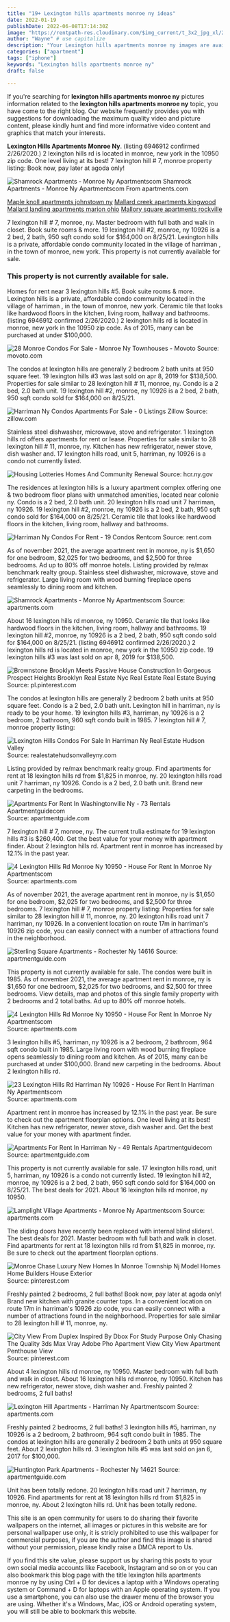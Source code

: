 ```yaml
---
title: "19+ Lexington hills apartments monroe ny ideas"
date: 2022-01-19
publishDate: 2022-06-08T17:14:30Z
image: "https://rentpath-res.cloudinary.com/$img_current/t_3x2_jpg_xl/2ee7860627defb9d77131d45ddafc54b"
author: "Wayne" # use capitalize
description: "Your Lexington hills apartments monroe ny images are available. Lexington hills apartments monroe ny are a topic that is being searched for and liked by netizens now. You can Find and Download the Lexington hills apartments monroe ny files here. Download all free images."
categories: ["apartment"]
tags: ["iphone"]
keywords: "Lexington hills apartments monroe ny"
draft: false

---
```


If you're searching for **lexington hills apartments monroe ny** pictures information related to the **lexington hills apartments monroe ny** topic, you have come to the right  blog.  Our website frequently  provides you with  suggestions  for downloading  the maximum  quality video and picture  content, please kindly hunt and find more informative video content and graphics  that match your interests.

**Lexington Hills Apartments Monroe Ny**. (listing 6946912 confirmed 2/26/2020.) 2 lexington hills rd is located in monroe, new york in the 10950 zip code. One level living at its best! 7 lexington hill # 7, monroe property listing: Book now, pay later at agoda only!

![Shamrock Apartments - Monroe Ny Apartmentscom](https://images1.apartments.com/i2/mh6dgH02IUujhLD473pMm4fkEgGyPETMk29GM7rphnc/117/shamrock-monroe-ny-building-photo.jpg "Shamrock Apartments - Monroe Ny Apartmentscom")
Shamrock Apartments - Monroe Ny Apartmentscom From apartments.com

[Maple knoll apartments johnstown ny](/maple-knoll-apartments-johnstown-ny/)
[Mallard creek apartments kingwood](/mallard-creek-apartments-kingwood/)
[Mallard landing apartments marion ohio](/mallard-landing-apartments-marion-ohio/)
[Mallory square apartments rockville](/mallory-square-apartments-rockville/)

7 lexington hill # 7, monroe, ny. Master bedroom with full bath and walk in closet. Book suite rooms &amp; more. 19 lexington hill #2, monroe, ny 10926 is a 2 bed, 2 bath, 950 sqft condo sold for $164,000 on 8/25/21. Lexington hills is a private, affordable condo community located in the village of harriman , in the town of monroe, new york. This property is not currently available for sale.

### This property is not currently available for sale.

Homes for rent near 3 lexington hills #5. Book suite rooms &amp; more. Lexington hills is a private, affordable condo community located in the village of harriman , in the town of monroe, new york. Ceramic tile that looks like hardwood floors in the kitchen, living room, hallway and bathrooms. (listing 6946912 confirmed 2/26/2020.) 2 lexington hills rd is located in monroe, new york in the 10950 zip code. As of 2015, many can be purchased at under $100,000.


![28 Monroe Condos For Sale - Monroe Ny Townhouses - Movoto](https://pi.movoto.com/p/482/6153593_0_QqZ6bR_p.jpeg "28 Monroe Condos For Sale - Monroe Ny Townhouses - Movoto")
Source: movoto.com

The condos at lexington hills are generally 2 bedroom 2 bath units at 950 square feet. 19 lexington hills #3 was last sold on apr 8, 2019 for $138,500. Properties for sale similar to 28 lexington hill # 11, monroe, ny. Condo is a 2 bed, 2.0 bath unit. 19 lexington hill #2, monroe, ny 10926 is a 2 bed, 2 bath, 950 sqft condo sold for $164,000 on 8/25/21.

![Harriman Ny Condos Apartments For Sale - 0 Listings Zillow](https://photos.zillowstatic.com/fp/d019925d9d108d9b5e1a15c92b76e469-p_e.jpg "Harriman Ny Condos Apartments For Sale - 0 Listings Zillow")
Source: zillow.com

Stainless steel dishwasher, microwave, stove and refrigerator. 1 lexington hills rd offers apartments for rent or lease. Properties for sale similar to 28 lexington hill # 11, monroe, ny. Kitchen has new refrigerator, newer stove, dish washer and. 17 lexington hills road, unit 5, harriman, ny 10926 is a condo not currently listed.

![Housing Lotteries Homes And Community Renewal](https://hcr.ny.gov/sites/g/files/oee756/files/media/2018/09/2190893.JPG "Housing Lotteries Homes And Community Renewal")
Source: hcr.ny.gov

The residences at lexington hills is a luxury apartment complex offering one &amp; two bedroom floor plans with unmatched amenities, located near colonie ny. Condo is a 2 bed, 2.0 bath unit. 20 lexington hills road unit 7 harriman, ny 10926. 19 lexington hill #2, monroe, ny 10926 is a 2 bed, 2 bath, 950 sqft condo sold for $164,000 on 8/25/21. Ceramic tile that looks like hardwood floors in the kitchen, living room, hallway and bathrooms.

![Harriman Ny Condos For Rent - 19 Condos Rentcom](https://rentpath-res.cloudinary.com/t_rp,cs_tinysrgb,fl_force_strip,w_400,h_240,c_fill,q_auto:low,dpr_1.0,e_improve/e_unsharp_mask:50/a8bf2e6b2f17b8ce99acf3f2f3e57394 "Harriman Ny Condos For Rent - 19 Condos Rentcom")
Source: rent.com

As of november 2021, the average apartment rent in monroe, ny is $1,650 for one bedroom, $2,025 for two bedrooms, and $2,500 for three bedrooms. Ad up to 80% off monroe hotels. Listing provided by re/max benchmark realty group. Stainless steel dishwasher, microwave, stove and refrigerator. Large living room with wood burning fireplace opens seamlessly to dining room and kitchen.

![Shamrock Apartments - Monroe Ny Apartmentscom](https://images1.apartments.com/i2/mh6dgH02IUujhLD473pMm4fkEgGyPETMk29GM7rphnc/117/shamrock-monroe-ny-building-photo.jpg "Shamrock Apartments - Monroe Ny Apartmentscom")
Source: apartments.com

About 16 lexington hills rd monroe, ny 10950. Ceramic tile that looks like hardwood floors in the kitchen, living room, hallway and bathrooms. 19 lexington hill #2, monroe, ny 10926 is a 2 bed, 2 bath, 950 sqft condo sold for $164,000 on 8/25/21. (listing 6946912 confirmed 2/26/2020.) 2 lexington hills rd is located in monroe, new york in the 10950 zip code. 19 lexington hills #3 was last sold on apr 8, 2019 for $138,500.

![Brownstone Brooklyn Meets Passive House Construction In Gorgeous Prospect Heights Brooklyn Real Estate Nyc Real Estate Real Estate Buying](https://i.pinimg.com/originals/2d/83/68/2d83683d2732ee8aaeb5dfe85bb83ce2.jpg "Brownstone Brooklyn Meets Passive House Construction In Gorgeous Prospect Heights Brooklyn Real Estate Nyc Real Estate Real Estate Buying")
Source: pl.pinterest.com

The condos at lexington hills are generally 2 bedroom 2 bath units at 950 square feet. Condo is a 2 bed, 2.0 bath unit. Lexington hill in harriman, ny is ready to be your home. 19 lexington hills #3, harriman, ny 10926 is a 2 bedroom, 2 bathroom, 960 sqft condo built in 1985. 7 lexington hill # 7, monroe property listing:

![Lexington Hills Condos For Sale In Harriman Ny Real Estate Hudson Valley](https://u.realgeeks.media/goodhomeshudsonvalley/monroe-lexington-hills-2.jpg "Lexington Hills Condos For Sale In Harriman Ny Real Estate Hudson Valley")
Source: realestatehudsonvalleyny.com

Listing provided by re/max benchmark realty group. Find apartments for rent at 18 lexington hills rd from $1,825 in monroe, ny. 20 lexington hills road unit 7 harriman, ny 10926. Condo is a 2 bed, 2.0 bath unit. Brand new carpeting in the bedrooms.

![Apartments For Rent In Washingtonville Ny - 73 Rentals Apartmentguidecom](https://rentpath-res.cloudinary.com/w_336,h_280,t_rp,cs_tinysrgb,fl_force_strip,c_fill/e_unsharp_mask:50,q_auto/184370fa8242097130e5ef44a6224c1a "Apartments For Rent In Washingtonville Ny - 73 Rentals Apartmentguidecom")
Source: apartmentguide.com

7 lexington hill # 7, monroe, ny. The current trulia estimate for 19 lexington hills #3 is $260,400. Get the best value for your money with apartment finder. About 2 lexington hills rd. Apartment rent in monroe has increased by 12.1% in the past year.

![4 Lexington Hills Rd Monroe Ny 10950 - House For Rent In Monroe Ny Apartmentscom](https://images1.apartments.com/i2/MrLozt3QJ1PZLbo64vz6wAkUV8WCIoF0AMLqcKzDPf0/111/4-lexington-hills-rd-monroe-ny-primary-photo.jpg "4 Lexington Hills Rd Monroe Ny 10950 - House For Rent In Monroe Ny Apartmentscom")
Source: apartments.com

As of november 2021, the average apartment rent in monroe, ny is $1,650 for one bedroom, $2,025 for two bedrooms, and $2,500 for three bedrooms. 7 lexington hill # 7, monroe property listing: Properties for sale similar to 28 lexington hill # 11, monroe, ny. 20 lexington hills road unit 7 harriman, ny 10926. In a convenient location on route 17m in harriman&#039;s 10926 zip code, you can easily connect with a number of attractions found in the neighborhood.

![Sterling Square Apartments - Rochester Ny 14616](https://rentpath-res.cloudinary.com/$img_current/t_3x2_jpg_xl/027ab91e36049f6e755cfd3e2e8ef4be "Sterling Square Apartments - Rochester Ny 14616")
Source: apartmentguide.com

This property is not currently available for sale. The condos were built in 1985. As of november 2021, the average apartment rent in monroe, ny is $1,650 for one bedroom, $2,025 for two bedrooms, and $2,500 for three bedrooms. View details, map and photos of this single family property with 2 bedrooms and 2 total baths. Ad up to 80% off monroe hotels.

![4 Lexington Hills Rd Monroe Ny 10950 - House For Rent In Monroe Ny Apartmentscom](https://images1.apartments.com/i2/30eesU_9RLegHhivtA9gMCcG-FWJKoHZFAV_yoGa_nU/111/4-lexington-hills-rd-monroe-ny-building-photo.jpg "4 Lexington Hills Rd Monroe Ny 10950 - House For Rent In Monroe Ny Apartmentscom")
Source: apartments.com

3 lexington hills #5, harriman, ny 10926 is a 2 bedroom, 2 bathroom, 964 sqft condo built in 1985. Large living room with wood burning fireplace opens seamlessly to dining room and kitchen. As of 2015, many can be purchased at under $100,000. Brand new carpeting in the bedrooms. About 2 lexington hills rd.

![23 Lexington Hills Rd Harriman Ny 10926 - House For Rent In Harriman Ny Apartmentscom](https://images1.apartments.com/i2/a7gXfslUdFeV2mK4nBxdFzbl5MG7f-eVgJe5lMpXOy4/111/23-lexington-hills-rd-harriman-ny-primary-photo.jpg "23 Lexington Hills Rd Harriman Ny 10926 - House For Rent In Harriman Ny Apartmentscom")
Source: apartments.com

Apartment rent in monroe has increased by 12.1% in the past year. Be sure to check out the apartment floorplan options. One level living at its best! Kitchen has new refrigerator, newer stove, dish washer and. Get the best value for your money with apartment finder.

![Apartments For Rent In Harriman Ny - 49 Rentals Apartmentguidecom](https://rentpath-res.cloudinary.com/w_336,h_280,t_rp,cs_tinysrgb,fl_force_strip,c_fill/e_unsharp_mask:50,q_auto/04193a1fd07376a22dbc038758115dcd "Apartments For Rent In Harriman Ny - 49 Rentals Apartmentguidecom")
Source: apartmentguide.com

This property is not currently available for sale. 17 lexington hills road, unit 5, harriman, ny 10926 is a condo not currently listed. 19 lexington hill #2, monroe, ny 10926 is a 2 bed, 2 bath, 950 sqft condo sold for $164,000 on 8/25/21. The best deals for 2021. About 16 lexington hills rd monroe, ny 10950.

![Lamplight Village Apartments - Monroe Ny Apartmentscom](https://images1.apartments.com/i2/dm_RpCDcdS47A7SUHB2MgyT3ZHq6G94SIKSJRLsZbkE/111/lamplight-village-apartments-monroe-ny-primary-photo.jpg "Lamplight Village Apartments - Monroe Ny Apartmentscom")
Source: apartments.com

The sliding doors have recently been replaced with internal blind sliders!. The best deals for 2021. Master bedroom with full bath and walk in closet. Find apartments for rent at 18 lexington hills rd from $1,825 in monroe, ny. Be sure to check out the apartment floorplan options.

![Monroe Chase Luxury New Homes In Monroe Township Nj Model Homes Home Builders House Exterior](https://i.pinimg.com/originals/fd/47/fb/fd47fb5812b0b64443056911d6473c66.jpg "Monroe Chase Luxury New Homes In Monroe Township Nj Model Homes Home Builders House Exterior")
Source: pinterest.com

Freshly painted 2 bedrooms, 2 full baths! Book now, pay later at agoda only! Brand new kitchen with granite counter tops. In a convenient location on route 17m in harriman&#039;s 10926 zip code, you can easily connect with a number of attractions found in the neighborhood. Properties for sale similar to 28 lexington hill # 11, monroe, ny.

![City View From Duplex Inspired By Dbox For Study Purpose Only Chasing The Quality 3ds Max Vray Adobe Pho Apartment View City View Apartment Penthouse View](https://i.pinimg.com/originals/23/86/b0/2386b01bc865cd0e8799f9c5dd15ec44.jpg "City View From Duplex Inspired By Dbox For Study Purpose Only Chasing The Quality 3ds Max Vray Adobe Pho Apartment View City View Apartment Penthouse View")
Source: pinterest.com

About 4 lexington hills rd monroe, ny 10950. Master bedroom with full bath and walk in closet. About 16 lexington hills rd monroe, ny 10950. Kitchen has new refrigerator, newer stove, dish washer and. Freshly painted 2 bedrooms, 2 full baths!

![Lexington Hill Apartments - Harriman Ny Apartmentscom](https://images1.apartments.com/i2/9YzVson7PjxGZt1KOtjNqx5-SH6QRcxZIWAfBLsWcUo/117/lexington-hill-harriman-ny-building-photo.jpg "Lexington Hill Apartments - Harriman Ny Apartmentscom")
Source: apartments.com

Freshly painted 2 bedrooms, 2 full baths! 3 lexington hills #5, harriman, ny 10926 is a 2 bedroom, 2 bathroom, 964 sqft condo built in 1985. The condos at lexington hills are generally 2 bedroom 2 bath units at 950 square feet. About 2 lexington hills rd. 3 lexington hills #5 was last sold on jan 6, 2017 for $100,000.

![Huntington Park Apartments - Rochester Ny 14621](https://rentpath-res.cloudinary.com/$img_current/t_3x2_jpg_xl/2ee7860627defb9d77131d45ddafc54b "Huntington Park Apartments - Rochester Ny 14621")
Source: apartmentguide.com

Unit has been totally redone. 20 lexington hills road unit 7 harriman, ny 10926. Find apartments for rent at 18 lexington hills rd from $1,825 in monroe, ny. About 2 lexington hills rd. Unit has been totally redone.

This site is an open community for users to do sharing their favorite wallpapers on the internet, all images or pictures in this website are for personal wallpaper use only, it is stricly prohibited to use this wallpaper for commercial purposes, if you are the author and find this image is shared without your permission, please kindly raise a DMCA report to Us.

If you find this site value, please support us by sharing this posts to your own social media accounts like Facebook, Instagram and so on or you can also bookmark this blog page with the title lexington hills apartments monroe ny by using Ctrl + D for devices a laptop with a Windows operating system or Command + D for laptops with an Apple operating system. If you use a smartphone, you can also use the drawer menu of the browser you are using. Whether it's a Windows, Mac, iOS or Android operating system, you will still be able to bookmark this website.
